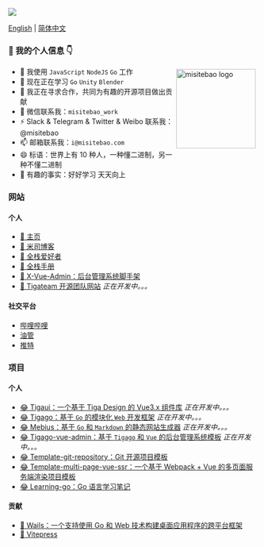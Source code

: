 ![](https://cdn.jsdelivr.net/gh/misitebao/misitebao@master/img/top_logo.png)

[English](README.md) | [简体中文](README.zh-Hans.md)

### 👋 我的个人信息 👇

<p style="height:0">
  <a href="https://github.com/anuraghazra/github-readme-stats">
    <img src="https://github-readme-stats.vercel.app/api?username=misitebao&show_icons=true&theme=buefy" alt="misitebao logo" height="160" align="right" style="margin: 5px; margin-bottom: 20px;" />
  </a>
</p>

- 🔭 我使用 `JavaScript` `NodeJS` `Go` 工作
- 🌱 现在正在学习 `Go` `Unity` `Blender`
- 👯 我正在寻求合作，共同为有趣的开源项目做出贡献
- 💬 微信联系我：`misitebao_work`
- ⚡ Slack & Telegram & Twitter & Weibo 联系我：@misitebao
- 📫 邮箱联系我：`i@misitebao.com`
- 😄 标语：世界上有 10​​ 种人，一种懂二进制，另一种不懂二进制
- 🍊 有趣的事实：好好学习 天天向上

### 网站

#### 个人

- [🤔 主页](https://misitebao.com)
- [🤔 米司博客](https://blog.misitebao.com)
- [🤔 全栈爱好者](https://fullstacklover.com)
- [🤔 全栈手册](https://manual.fullstacklover.com/)
- [🤔 X-Vue-Admin：后台管理系统脚手架](http://x-vue-admin.com/)
- [🤔 Tigateam 开源团队网站](http://tigateam.org) _正在开发中。。。_

#### 社交平台

- [哔哩哔哩](https://space.bilibili.com/97480642/)
- [油管](https://www.youtube.com/channel/UCGlgW9t0HnKDlkcS1dH7X3g)
- [推特](https://twitter.com/misitebao)

### 项目

#### 个人

- [😂 Tigaui：一个基于 Tiga Design 的 Vue3.x 组件库](https://github.com/tigateam/tigaui) _正在开发中。。。_
- [😂 Tigago：基于 `Go` 的模块化 `Web` 开发框架](https://github.com/tigateam/tigago) _正在开发中。。。_
- [😂 Mebius：基于 `Go` 和 `Markdown` 的静态网站生成器](https://github.com/tigateam/mebius) _正在开发中。。。_
- [😂 Tigago-vue-admin：基于 `Tigago` 和 `Vue` 的后台管理系统模板](https://github.com/tigateam/tigago-vue-admin) _正在开发中。。。_
- [😂 Template-git-repository：Git 开源项目模板](https://github.com/misitebao/template-git-repository)
- [😂 Template-multi-page-vue-ssr：一个基于 Webpack + Vue 的多页面服务端渲染项目模板](https://github.com/misitebao/template-multi-page-vue-ssr)
- [😂 Learning-go：Go 语言学习笔记](https://github.com/misitebao/learning-go)

#### 贡献

- [🤗 Wails：一个支持使用 Go 和 Web 技术构建桌面应用程序的跨平台框架](https://wails.app/)
- [🤗 Vitepress](https://vitepress.vuejs.org/)
